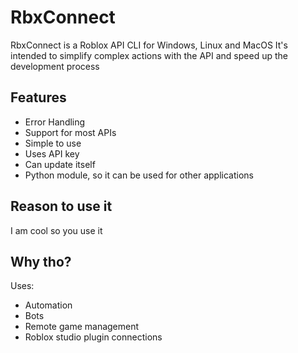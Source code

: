 # RbxConnect
RbxConnect is a Roblox API CLI for Windows, Linux and MacOS
It's intended to simplify complex actions with the API and speed up the development process

## Features
- Error Handling
- Support for most APIs
- Simple to use
- Uses API key
- Can update itself
- Python module, so it can be used for other applications

## Reason to use it
I am cool so you use it

## Why tho?
Uses:
- Automation
- Bots
- Remote game management
- Roblox studio plugin connections
